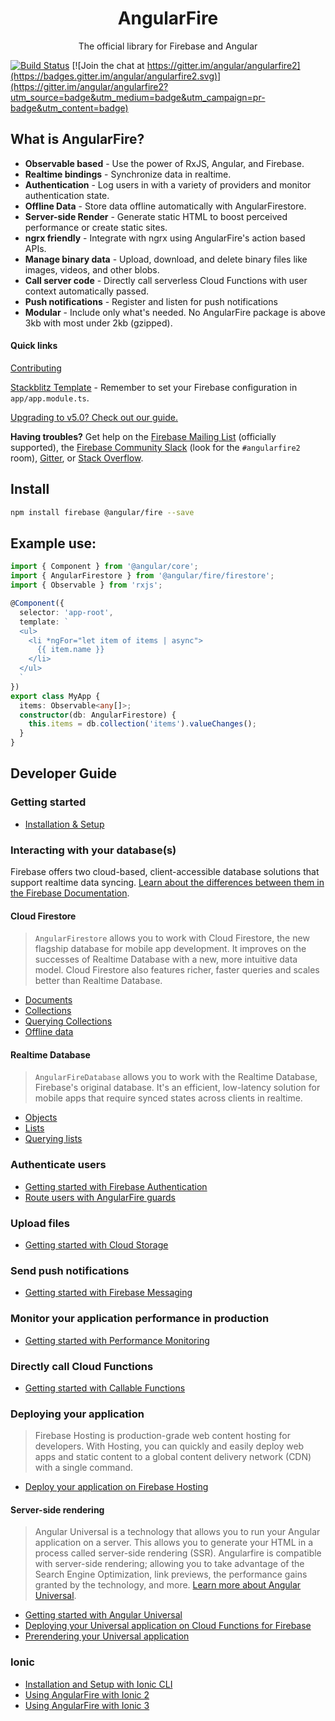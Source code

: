 <p align="center">
  <h1 align="center">AngularFire</h1>
  <p align="center">The official library for Firebase and Angular</p>
</p>

[![Build Status](https://travis-ci.org/angular/angularfire2.svg?branch=master)](https://travis-ci.org/angular/angularfire2) [![Join the chat at https://gitter.im/angular/angularfire2](https://badges.gitter.im/angular/angularfire2.svg)](https://gitter.im/angular/angularfire2?utm_source=badge&utm_medium=badge&utm_campaign=pr-badge&utm_content=badge)

## What is AngularFire?

- **Observable based** - Use the power of RxJS, Angular, and Firebase.
- **Realtime bindings** - Synchronize data in realtime.
- **Authentication** - Log users in with a variety of providers and monitor authentication state.
- **Offline Data** - Store data offline automatically with AngularFirestore.
- **Server-side Render** - Generate static HTML to boost perceived performance or create static sites.
- **ngrx friendly** - Integrate with ngrx using AngularFire's action based APIs.
- **Manage binary data** - Upload, download, and delete binary files like images, videos, and other blobs.
- **Call server code** - Directly call serverless Cloud Functions with user context automatically passed.
- **Push notifications** - Register and listen for push notifications
- **Modular** - Include only what's needed. No AngularFire package is above 3kb with most under 2kb (gzipped).

#### Quick links
[Contributing](CONTRIBUTING.md)

[Stackblitz Template](https://stackblitz.com/edit/angular-1iment) - Remember to set your Firebase configuration in `app/app.module.ts`.

[Upgrading to v5.0? Check out our guide.](docs/version-5-upgrade.md)

**Having troubles?** Get help on the [Firebase Mailing List](https://groups.google.com/forum/#!forum/firebase-talk) (officially supported), the [Firebase Community Slack](https://firebase.community/) (look for the `#angularfire2` room), [Gitter](https://gitter.im/angular/angularfire2), or [Stack Overflow](https://stackoverflow.com/questions/tagged/angularfire2).

## Install

```bash
npm install firebase @angular/fire --save
```

## Example use:

```ts
import { Component } from '@angular/core';
import { AngularFirestore } from '@angular/fire/firestore';
import { Observable } from 'rxjs';

@Component({
  selector: 'app-root',
  template: `
  <ul>
    <li *ngFor="let item of items | async">
      {{ item.name }}
    </li>
  </ul>
  `
})
export class MyApp {
  items: Observable<any[]>;
  constructor(db: AngularFirestore) {
    this.items = db.collection('items').valueChanges();
  }
}
```

## Developer Guide

### Getting started

- [Installation & Setup](docs/install-and-setup.md)

### Interacting with your database(s)

Firebase offers two cloud-based, client-accessible database solutions that support realtime data syncing. [Learn about the differences between them in the Firebase Documentation](https://firebase.google.com/docs/firestore/rtdb-vs-firestore).

#### Cloud Firestore

> `AngularFirestore` allows you to work with Cloud Firestore, the new flagship database for mobile app development. It improves on the successes of Realtime Database with a new, more intuitive data model. Cloud Firestore also features richer, faster queries and scales better than Realtime Database.

- [Documents](docs/firestore/documents.md)
- [Collections](docs/firestore/collections.md)
- [Querying Collections](docs/firestore/querying-collections.md)
- [Offline data](docs/firestore/offline-data.md)

#### Realtime Database

> `AngularFireDatabase` allows you to work with the Realtime Database, Firebase's original database. It's an efficient, low-latency solution for mobile apps that require synced states across clients in realtime.

- [Objects](docs/rtdb/objects.md)
- [Lists](docs/rtdb/lists.md)
- [Querying lists](docs/rtdb/querying-lists.md)

### Authenticate users

- [Getting started with Firebase Authentication](docs/auth/getting-started.md)
- [Route users with AngularFire guards](docs/auth/router-guards.md)

### Upload files

- [Getting started with Cloud Storage](docs/storage/storage.md)

### Send push notifications

- [Getting started with Firebase Messaging](docs/messaging/messaging.md)

### Monitor your application performance in production

- [Getting started with Performance Monitoring](docs/performance/getting-started.md)

### Directly call Cloud Functions

- [Getting started with Callable Functions](docs/functions/functions.md)

### Deploying your application

> Firebase Hosting is production-grade web content hosting for developers. With Hosting, you can quickly and easily deploy web apps and static content to a global content delivery network (CDN) with a single command.

- [Deploy your application on Firebase Hosting](docs/deploy/getting-started.md)

#### Server-side rendering

> Angular Universal is a technology that allows you to run your Angular application on a server. This allows you to generate your HTML in a process called server-side rendering (SSR). Angularfire is compatible with server-side rendering; allowing you to take advantage of the Search Engine Optimization, link previews, the performance gains granted by the technology, and more. [Learn more about Angular Universal](https://angular.io/guide/universal).

- [Getting started with Angular Universal](docs/universal/getting-started.md)
- [Deploying your Universal application on Cloud Functions for Firebase](docs/universal/cloud-functions.md)
- [Prerendering your Universal application](docs/universal/prerendering.md)

### Ionic

- [Installation and Setup with Ionic CLI](docs/ionic/cli.md)
- [Using AngularFire with Ionic 2](docs/ionic/v2.md)
- [Using AngularFire with Ionic 3](docs/ionic/v3.md)
